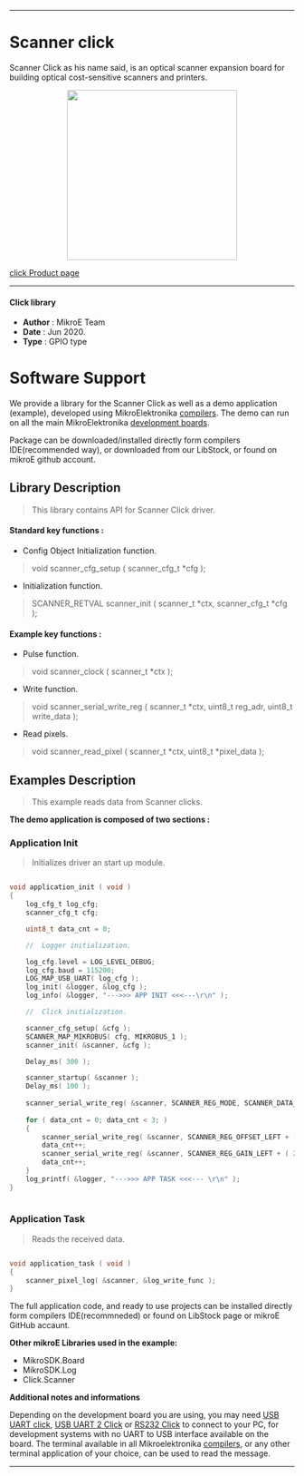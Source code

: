 
---
# Scanner click

Scanner Click as his name said, is an optical scanner expansion board for building optical cost-sensitive scanners and printers.

<p align="center">
  <img src="@{CLICK_IMAGE_LINK}" height=300px>
</p>


[click Product page](https://www.mikroe.com/scanner-click)

---


#### Click library 

- **Author**        : MikroE Team
- **Date**          : Jun 2020.
- **Type**          : GPIO type


# Software Support

We provide a library for the Scanner Click 
as well as a demo application (example), developed using MikroElektronika 
[compilers](http://shop.mikroe.com/compilers). 
The demo can run on all the main MikroElektronika [development boards](http://shop.mikroe.com/development-boards).

Package can be downloaded/installed directly form compilers IDE(recommended way), or downloaded from our LibStock, or found on mikroE github account. 

## Library Description

> This library contains API for Scanner Click driver.

#### Standard key functions :

- Config Object Initialization function.
> void scanner_cfg_setup ( scanner_cfg_t *cfg ); 
 
- Initialization function.
> SCANNER_RETVAL scanner_init ( scanner_t *ctx, scanner_cfg_t *cfg );

#### Example key functions :

- Pulse function.
> void scanner_clock ( scanner_t *ctx );
 
- Write function.
> void scanner_serial_write_reg ( scanner_t *ctx, uint8_t reg_adr, uint8_t write_data );

- Read pixels.
> void scanner_read_pixel ( scanner_t *ctx, uint8_t *pixel_data );

## Examples Description

> This example reads data from Scanner clicks.

**The demo application is composed of two sections :**

### Application Init 

> Initializes driver an start up module.

```c

void application_init ( void )
{
    log_cfg_t log_cfg;
    scanner_cfg_t cfg;

    uint8_t data_cnt = 0;

    //  Logger initialization.

    log_cfg.level = LOG_LEVEL_DEBUG;
    log_cfg.baud = 115200;
    LOG_MAP_USB_UART( log_cfg );
    log_init( &logger, &log_cfg );
    log_info( &logger, "--->>> APP INIT <<<---\r\n" );

    //  Click initialization.

    scanner_cfg_setup( &cfg );
    SCANNER_MAP_MIKROBUS( cfg, MIKROBUS_1 );
    scanner_init( &scanner, &cfg );

    Delay_ms( 300 );

    scanner_startup( &scanner );
    Delay_ms( 100 );
    
    scanner_serial_write_reg( &scanner, SCANNER_REG_MODE, SCANNER_DATA_NORMAL_MODE );
    
    for ( data_cnt = 0; data_cnt < 3; )
    {
        scanner_serial_write_reg( &scanner, SCANNER_REG_OFFSET_LEFT + ( 2 * data_cnt ), 25 );
        data_cnt++;
        scanner_serial_write_reg( &scanner, SCANNER_REG_GAIN_LEFT + ( 2 * data_cnt ), 25 );
        data_cnt++;
    }
    log_printf( &logger, "--->>> APP TASK <<<--- \r\n" );
}
  
```

### Application Task

> Reads the received data.

```c

void application_task ( void )
{
    scanner_pixel_log( &scanner, &log_write_func );
}

```

The full application code, and ready to use projects can be  installed directly form compilers IDE(recommneded) or found on LibStock page or mikroE GitHub accaunt.

**Other mikroE Libraries used in the example:** 

- MikroSDK.Board
- MikroSDK.Log
- Click.Scanner

**Additional notes and informations**

Depending on the development board you are using, you may need 
[USB UART click](http://shop.mikroe.com/usb-uart-click), 
[USB UART 2 Click](http://shop.mikroe.com/usb-uart-2-click) or 
[RS232 Click](http://shop.mikroe.com/rs232-click) to connect to your PC, for 
development systems with no UART to USB interface available on the board. The 
terminal available in all Mikroelektronika 
[compilers](http://shop.mikroe.com/compilers), or any other terminal application 
of your choice, can be used to read the message.



---
